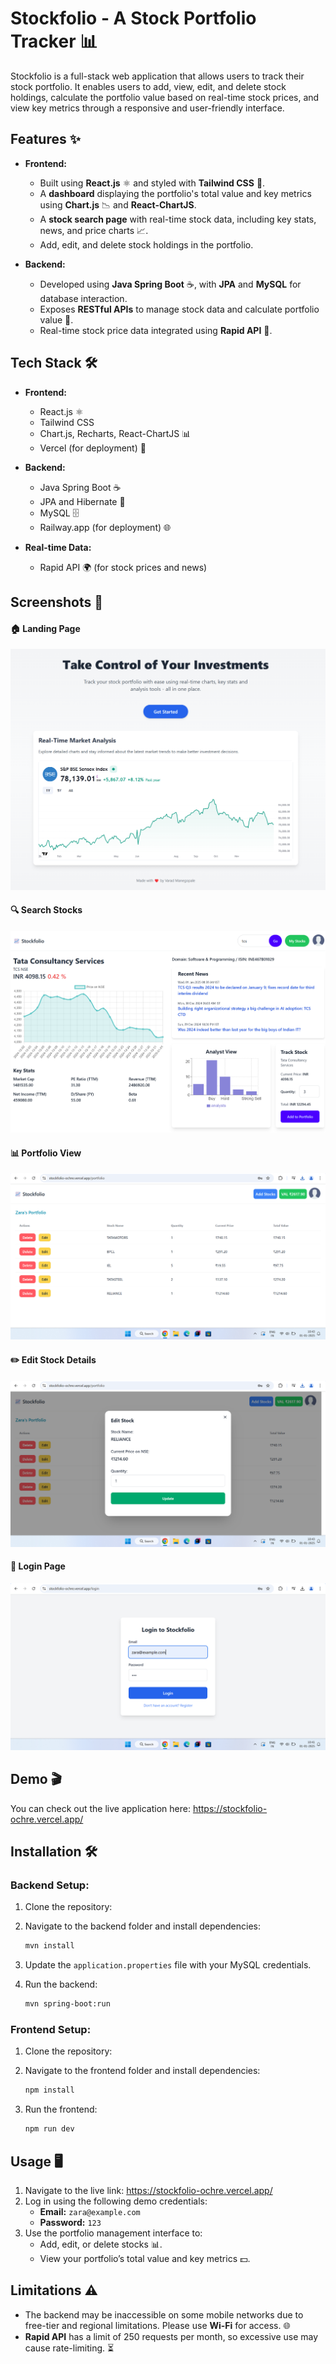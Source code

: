 # Stockfolio - A Stock Portfolio Tracker 📊

Stockfolio is a full-stack web application that allows users to track their stock portfolio. It enables users to add, view, edit, and delete stock holdings, calculate the portfolio value based on real-time stock prices, and view key metrics through a responsive and user-friendly interface.

## Features ✨
- **Frontend:**  
  - Built using **React.js** ⚛️ and styled with **Tailwind CSS** 🌸.  
  - A **dashboard** displaying the portfolio's total value and key metrics using **Chart.js** 📉 and **React-ChartJS**.  
  - A **stock search page** with real-time stock data, including key stats, news, and price charts 📈.  
  - Add, edit, and delete stock holdings in the portfolio.  

- **Backend:**  
  - Developed using **Java Spring Boot** ☕, with **JPA** and **MySQL** for database interaction.  
  - Exposes **RESTful APIs** to manage stock data and calculate portfolio value 🔧.  
  - Real-time stock price data integrated using **Rapid API** 🚀.

## Tech Stack 🛠️
- **Frontend:**  
  - React.js ⚛️  
  - Tailwind CSS 
  - Chart.js, Recharts, React-ChartJS 📊  
  - Vercel (for deployment) 🚀  

- **Backend:**  
  - Java Spring Boot ☕  
  - JPA and Hibernate 💾  
  - MySQL 🗄️  
  - Railway.app (for deployment) 🌐  

- **Real-time Data:**  
  - Rapid API 🌍 (for stock prices and news)

## Screenshots 🚀

#### 🏠 Landing Page
![Landing Page](screenshots/landingpage.png)


#### 🔍 Search Stocks
![Search Stocks](screenshots/searchstock.png)


#### 📊 Portfolio View
![Portfolio View](screenshots/portfolio.png)


#### ✏️ Edit Stock Details
![Edit Stock](screenshots/editstock.png)


#### 🔐 Login Page
![Login Page](screenshots/login.png)


## Demo 🎬
You can check out the live application here: https://stockfolio-ochre.vercel.app/

## Installation 🛠️

### Backend Setup:
1. Clone the repository:
  
2. Navigate to the backend folder and install dependencies:
   ```bash
   mvn install
   ```
3. Update the `application.properties` file with your MySQL credentials.
4. Run the backend:
   ```bash
   mvn spring-boot:run
   ```

### Frontend Setup:
1. Clone the repository:
   
2. Navigate to the frontend folder and install dependencies:
   ```bash
   npm install
   ```
3. Run the frontend:
   ```bash
   npm run dev
   ```

## Usage 🖥️
1. Navigate to the live link: https://stockfolio-ochre.vercel.app/
2. Log in using the following demo credentials:
   - **Email:** `zara@example.com`  
   - **Password:** `123`  
3. Use the portfolio management interface to:
   - Add, edit, or delete stocks 📊.
   - View your portfolio’s total value and key metrics 💵.

## Limitations ⚠️
- The backend may be inaccessible on some mobile networks due to free-tier and regional limitations. Please use **Wi-Fi** for access. 🌐  
- **Rapid API** has a limit of 250 requests per month, so excessive use may cause rate-limiting. ⏳
